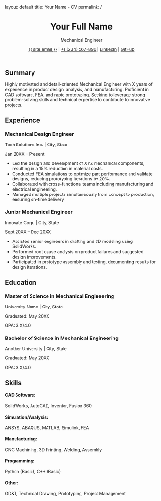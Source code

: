 layout: default title: Your Name - CV permalink: /
<header class="text-center mb-10">
<h1 class="text-4xl sm:text-5xl font-extrabold text-gray-900 mb-2">Your Full Name</h1>
<p class="text-xl sm:text-2xl text-blue-600 font-medium">Mechanical Engineer</p>
<div class="text-gray-600 mt-4 text-sm sm:text-base">
<p>
<a href="mailto:{{ site.email }}" class="hover:underline">{{ site.email }}</a> |
<a href="tel:+1234567890" class="hover:underline">+1 (234) 567-890</a> |
<a href="https://www.google.com/search?q=https://linkedin.com/in/yourprofile" target="_blank" rel="noopener noreferrer" class="hover:underline">LinkedIn</a> |
<a href="https://github.com/yourusername" target="_blank" rel="noopener noreferrer" class="hover:underline">GitHub</a>
</p>
</div>
</header>

<section class="mb-8 p-6 bg-gray-50 rounded-lg shadow-inner">
<h2 class="text-2xl font-bold text-gray-800 mb-4 border-b-2 border-blue-400 pb-2">Summary</h2>
<p class="text-gray-700 leading-relaxed">
Highly motivated and detail-oriented Mechanical Engineer with X years of experience in product design,
analysis, and manufacturing. Proficient in CAD software, FEA, and rapid prototyping.
Seeking to leverage strong problem-solving skills and technical expertise to contribute to innovative projects.
</p>
</section>

<section class="mb-8 p-6 bg-gray-50 rounded-lg shadow-inner">
<h2 class="text-2xl font-bold text-gray-800 mb-4 border-b-2 border-blue-400 pb-2">Experience</h2>
<div class="mb-6">
<h3 class="text-xl font-semibold text-gray-800">Mechanical Design Engineer</h3>
<p class="text-blue-600 font-medium">Tech Solutions Inc. | City, State</p>
<p class="text-sm text-gray-500">Jan 20XX – Present</p>
<ul>
<li>Led the design and development of XYZ mechanical components, resulting in a 15% reduction in material costs.</li>
<li>Conducted FEA simulations to optimize part performance and validate designs, reducing prototyping iterations by 20%.</li>
<li>Collaborated with cross-functional teams including manufacturing and electrical engineering.</li>
<li>Managed multiple projects simultaneously from concept to production, ensuring on-time delivery.</li>
</ul>
</div>
<div class="mb-6">
<h3 class="text-xl font-semibold text-gray-800">Junior Mechanical Engineer</h3>
<p class="text-blue-600 font-medium">Innovate Corp. | City, State</p>
<p class="text-sm text-gray-500">Sept 20XX – Dec 20XX</p>
<ul>
<li>Assisted senior engineers in drafting and 3D modeling using SolidWorks.</li>
<li>Performed root cause analysis on product failures and suggested design improvements.</li>
<li>Participated in prototype assembly and testing, documenting results for design iterations.</li>
</ul>
</div>
</section>

<section class="mb-8 p-6 bg-gray-50 rounded-lg shadow-inner">
<h2 class="text-2xl font-bold text-gray-800 mb-4 border-b-2 border-blue-400 pb-2">Education</h2>
<div class="mb-6">
<h3 class="text-xl font-semibold text-gray-800">Master of Science in Mechanical Engineering</h3>
<p class="text-blue-600 font-medium">University Name | City, State</p>
<p class="text-sm text-gray-500">Graduated: May 20XX</p>
<p class="text-gray-700">GPA: 3.X/4.0</p>
</div>
<div class="mb-6">
<h3 class="text-xl font-semibold text-gray-800">Bachelor of Science in Mechanical Engineering</h3>
<p class="text-blue-600 font-medium">Another University | City, State</p>
<p class="text-sm text-gray-500">Graduated: May 20XX</p>
<p class="text-gray-700">GPA: 3.X/4.0</p>
</div>
</section>

<section class="p-6 bg-gray-50 rounded-lg shadow-inner">
<h2 class="text-2xl font-bold text-gray-800 mb-4 border-b-2 border-blue-400 pb-2">Skills</h2>
<div class="grid grid-cols-1 sm:grid-cols-2 lg:grid-cols-3 gap-4 text-gray-700">
<div>
<h4 class="font-semibold text-gray-800">CAD Software:</h4>
<p>SolidWorks, AutoCAD, Inventor, Fusion 360</p>
</div>
<div>
<h4 class="font-semibold text-gray-800">Simulation/Analysis:</h4>
<p>ANSYS, ABAQUS, MATLAB, Simulink, FEA</p>
</div>
<div>
<h4 class="font-semibold text-gray-800">Manufacturing:</h4>
<p>CNC Machining, 3D Printing, Welding, Assembly</p>
</div>
<div>
<h4 class="font-semibold text-gray-800">Programming:</h4>
<p>Python (Basic), C++ (Basic)</p>
</div>
<div>
<h4 class="font-semibold text-gray-800">Other:</h4>
<p>GD&T, Technical Drawing, Prototyping, Project Management</p>
</div>
</div>
</section>